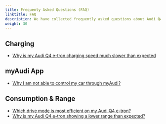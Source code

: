 ```yaml
---
title: Frequenty Asked Questions (FAQ)
linktitle: FAQ
description: We have collected frequently asked questions about Audi Q4 e-tron and try to answer them for you.
weight: 30
---
```


## Charging

- [Why is my Audi Q4 e-tron charging speed much slower than expected](whyhpcchargingslow)

## myAudi App

- [Why I am not able to control my car through myAudi?](myaudiconnectissue) 
  
## Consumption & Range

- [Which drive mode is most efficient on my Audi Q4 e-tron?](mostefficientmode )
- [Why is my Audi Q4 e-tron showing a lower range than expected?](lowrange)
